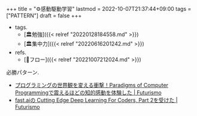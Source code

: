 +++
title = "⚙感動駆動学習"
lastmod = 2022-10-07T21:37:44+09:00
tags = ["PATTERN"]
draft = false
+++

-   tags.
    -   [🏛勉強]({{< relref "20220128184558.md" >}})
    -   [🏛集中力]({{< relref "20220616201242.md" >}})
-   refs.
    -   [📝フロー]({{< relref "20221007212024.md" >}})

必勝パターン.

-   [プログラミングの世界観を変える衝撃！Paradigms of Computer Programmingで震えるほどの知的感動を体験した | Futurismo](https://futurismo.biz/archives/2427/)
-   [fast.aiの Cutting Edge Deep Learning For Coders, Part 2を受けた | Futurismo](https://futurismo.biz/archives/6721/#cutting-edge-)

